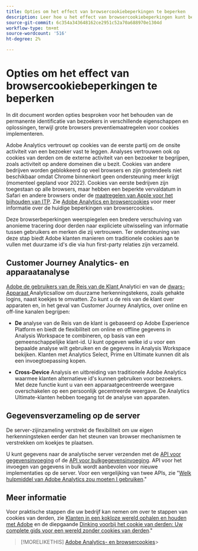 ```yaml
---
title: Opties om het effect van browsercookiebeperkingen te beperken
description: Leer hoe u het effect van browsercookiebeperkingen kunt beperken om gegevensverzameling voor Adobe Analytics te verbeteren.
source-git-commit: 6c354a343648162ce2951c52a70a688970e1304d
workflow-type: tm+mt
source-wordcount: '516'
ht-degree: 2%

---
```



# Opties om het effect van browsercookiebeperkingen te beperken

In dit document worden opties besproken voor het behouden van de permanente identificatie van bezoekers in verschillende eigenschappen en oplossingen, terwijl grote browsers preventiemaatregelen voor cookies implementeren.

Adobe Analytics vertrouwt op cookies van de eerste partij om de onsite activiteit van een bezoeker vast te leggen. Analyses vertrouwen ook op cookies van derden om de externe activiteit van een bezoeker te begrijpen, zoals activiteit op andere domeinen die u bezit. Cookies van andere bedrijven worden geblokkeerd op veel browsers en zijn grotendeels niet beschikbaar omdat Chrome binnenkort geen ondersteuning meer krijgt (momenteel gepland voor 2022). Cookies van eerste bedrijven zijn toegestaan op alle browsers, maar hebben een beperkte vervaldatum in Safari en andere browsers onder de [maatregelen van Apple voor het bijhouden van ITP](https://webkit.org/tracking-prevention). Zie [Adobe Analytics en browsercookies](cookies.md) voor meer informatie over de huidige beperkingen van browsercookies.

Deze browserbeperkingen weerspiegelen een bredere verschuiving van anonieme tracering door derden naar expliciete uitwisseling van informatie tussen gebruikers en merken die zij vertrouwen. Ter ondersteuning van deze stap biedt Adobe klanten manieren om traditionele cookies aan te vullen met duurzame id&#39;s die via hun first-party relaties zijn verzameld.

## Customer Journey Analytics- en apparaatanalyse

[Adobe de gebruikers van de Reis van de Klant ](https://experienceleague.adobe.com/docs/analytics-platform/using/cja-overview/cja-overview.html) Analytici en van de  [dwars-Apparaat ](/help/components/cda/overview.md) Analyticsallow om duurzame herkenningstekens, zoals gehakte logins, naast koekjes te omvatten. Zo kunt u de reis van de klant over apparaten en, in het geval van Customer Journey Analytics, over online en off-line kanalen begrijpen:

* **De** analyse van de Reis van de klant is gebaseerd op Adobe Experience Platform en biedt de flexibiliteit om online en offline gegevens in Analysis Workspace te combineren, op basis van een gemeenschappelijke klant-id. U kunt opgeven welke id u voor een bepaalde analyse wilt gebruiken en de gegevens in Analysis Workspace bekijken. Klanten met Analytics Select, Prime en Ultimate kunnen dit als een invoegtoepassing kopen.

* **Cross-Device** Analysis en uitbreiding van traditionele Adobe Analytics waarmee klanten alternatieve id&#39;s kunnen gebruiken voor bezoekers. Met deze functie kunt u van een apparaatgecentreerde weergave overschakelen op een persoonlijk gecentreerde weergave. De Analytics Ultimate-klanten hebben toegang tot de analyse van apparaten.

## Gegevensverzameling op de server

De server-zijinzameling verstrekt de flexibiliteit om uw eigen herkenningsteken eerder dan het steunen van browser mechanismen te verstrekken om koekjes te plaatsen.

U kunt gegevens naar de analytische server verzenden met de [API voor gegevensinvoeging](https://github.com/AdobeDocs/analytics-1.4-apis/blob/master/docs/data-insertion-api/index.md) of de [API voor bulkgegevensinvoeging](https://www.adobe.io/apis/experiencecloud/analytics/docs.html#!AdobeDocs/analytics-2.0-apis/master/bdia.md). API voor het invoegen van gegevens in bulk wordt aanbevolen voor nieuwe implementaties op de server. Voor een vergelijking van twee APIs, zie &quot;[Welk hulpmiddel van Adobe Analytics zou moeten I gebruiken](https://experienceleague.adobe.com/docs/analytics/admin/admin-overview/which-analytics-tool.html).&quot;

## Meer informatie

Voor praktische stappen die uw bedrijf kan nemen om over te stappen van cookies van derden, zie [Klanten in een kokloze wereld ophalen en houden met Adobe](https://business.adobe.com/solutions/cookieless.html) en de diepgaande [Dinking voorbij het cookie van derden: Uw complete gids voor een wereld zonder cookies van derden](https://business.adobe.com/content/dam/www/us/en/pdfs/Adobe_Thinking_Beyond_the_Third_Party_Cookie.pdf).&quot;

>[!MORELIKETHIS]
[Adobe Analytics- en browsercookies](cookies.md)>
>
